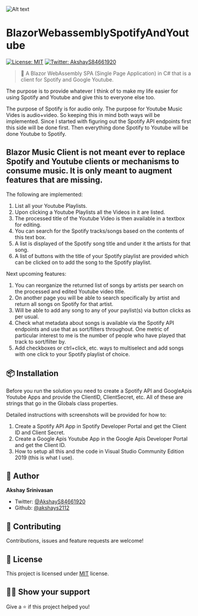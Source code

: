 ![Alt text](https://raw.githubusercontent.com/akshays2112/BlazorWebassemblySpotifyAndYoutube/master/Images/BlazorMusicClient.png?raw=true "Blazor Music Client")
# BlazorWebassemblySpotifyAndYoutube

[![License: MIT](https://img.shields.io/badge/license-MIT-yellow.svg)](#)
[![Twitter: AkshayS84661920](https://img.shields.io/twitter/follow/AkshayS84661920.svg?style=social)](https://twitter.com/AkshayS84661920)

> 🚀 A Blazor WebAssembly SPA (Single Page Application) in C# that is a client for Spotify and Google Youtube.

The purpose is to provide whatever I think of to make my life easier for using Spotify and Youtube and give this to everyone else too.

The purpose of Spotify is for audio only. The purpose for Youtube Music Vides is audio+video. So keeping this in mind both ways will be implemented. Since I started with figuring out the Spotify API endpoints first this side will be done first. Then everything done Spotify to Youtube will be done Youtube to Spotify.

## Blazor Music Client is not meant ever to replace Spotify and Youtube clients or mechanisms to consume music. It is only meant to augment features that are missing.

The following are implemented:
1) List all your Youtube Playlists.
2) Upon clicking a Youtube Playlists all the Videos in it are listed.
3) The processed title of the Youtube Video is then available in a textbox for editing.
4) You can search for the Spotify tracks/songs based on the contents of this text box.
5) A list is displayed of the Spotify song title and under it the artists for that song.
6) A list of buttons with the title of your Spotify playlist are provided which can be clicked on to add the song to the Spotify playlist.

Next upcoming features:
1) You can reorganize the returned list of songs by artists per search on the processed and edited Youtube video title.
2) On another page you will be able to search specifically by artist and return all songs on Spotify for that artist.
3) Will be able to add any song to any of your paylist(s) via button clicks as per usual.
4) Check what metadata about songs is available via the Spotify API endpoints and use that as sort/filters throughout. One metric of particular interest to me is the number of people who have played that track to sort/filter by.
5) Add checkboxes or ctrl+click, etc. ways to multiselect and add songs with one click to your Spotify playlist of choice.

## :package: Installation

Before you run the solution you need to create a Spotify API and GoogleApis Youtube Apps and provide the ClientID, ClientSecret, etc. All of these are strings that go in the Globals class properties.

Detailed instructions with screenshots will be provided for how to:
1) Create a Spotify API App in Spotify Developer Portal and get the Client ID and Client Secret.
2) Create a Google Apis Youtube App in the Google Apis Developer Portal and get the Client ID.
3) How to setup all this and the code in Visual Studio Community Edition 2019 (this is what I use).

## :man: Author

**Akshay Srinivasan**

- Twitter: [@AkshayS84661920](https://twitter.com/AkshayS84661920)
- Github: [@akshays2112](https://github.com/akshays2112)

## :handshake: Contributing

Contributions, issues and feature requests are welcome!

## :pencil: License

This project is licensed under [MIT](https://opensource.org/licenses/MIT) license.

## :man_astronaut: Show your support

Give a ⭐️ if this project helped you!